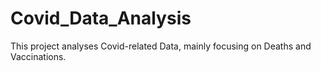 # Covid_Data_Analysis
This project analyses Covid-related Data, mainly focusing on Deaths and Vaccinations.
